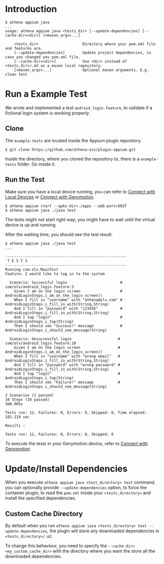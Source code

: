 # Introduction

```
$ athena appium java
...
usage: athena appium java <tests_dir> [--update-dependencies] [--cache-dir=<dir>] [<maven_args>...]

    <tests_dir>                    Directory where your pom.xml file and features are.
    [--update-dependencies]        Update project dependencies, in case you changed you pom.xml file.
    [--cache-dir=<dir>]            Use <dir> instead of <tests_dir>/.m2 as a maven local repository.
    [<maven_args>...]              Optional maven arguments. E.g. clean test
```

# Run a Example Test

We wrote and implemented a test `android_login.feature`, to validate if a fictional login system is working properly.

## Clone

The `example-tests` are located inside the Appium plugin repository.

```
$ git clone https://github.com/athena-oss/plugin-appium.git
```

Inside the directory, where you cloned the repository to, there is a `example-tests` folder. Go inside it.

## Run the Test

Make sure you have a local device running, you can refer to [Connect with Local Devices](getting-started.md#connect-with-local-devices) or [Connect with Genymotion](getting-started.md#connect-with-genymotion).

```
$ athena appium start --apks-dir=./apps --adb-port=5037
$ athena appium java ./java test
```

The tests might not start right way; you might have to wait until the virtual device is up and running.

After the waiting time, you should see the test result:

```gherkin
$ athena appium java ./java test
...

-------------------------------------------------------
 T E S T S
-------------------------------------------------------
Running com.olx.MainTest
Feature: I would like to log in to the system

  Scenario: Successful login                        # com/olx/android_login.feature:3
    Given I am on the login screen                  # AndroidLoginSteps.i_am_on_the_login_screen()
    When I fill in "username" with "athena@olx.com" # AndroidLoginSteps.i_fill_in_with(String,String)
    And I fill in "password" with "123456"          # AndroidLoginSteps.i_fill_in_with(String,String)
    And I tap "login"                               # AndroidLoginSteps.i_tap(String)
    Then I should see "Success!" message            # AndroidLoginSteps.i_should_see_message(String)

  Scenario: Unsuccessful login                     # com/olx/android_login.feature:10
    Given I am on the login screen                 # AndroidLoginSteps.i_am_on_the_login_screen()
    When I fill in "username" with "wrong email"   # AndroidLoginSteps.i_fill_in_with(String,String)
    And I fill in "password" with "wrong password" # AndroidLoginSteps.i_fill_in_with(String,String)
    And I tap "login"                              # AndroidLoginSteps.i_tap(String)
    Then I should see "Failure!" message           # AndroidLoginSteps.i_should_see_message(String)

2 Scenarios (2 passed)
10 Steps (10 passed)
3m0.985s

Tests run: 12, Failures: 0, Errors: 0, Skipped: 0, Time elapsed: 182.119 sec

Results :

Tests run: 12, Failures: 0, Errors: 0, Skipped: 0
```

To execute the tests in your Genymotion device, refer to [Connect with Genymotion](getting-started.md#connect-with-genymotion).

# Update/Install Dependencies

When you execute `athena appium java <test_directory> test` command, you can optionally provide `--update-dependencies` option, to force the container plugin, to read the `pom.xml` inside your `<tests_directory>` and install the specified dependencies.

## Custom Cache Directory

By default when you run `athena appium java <tests_directory> test --update-dependencies`, the plugin will store any downloaded dependencies in `<tests_directory>/.m2`.

To change this behaviour, you need to specify the `--cache-dir=<my_custom_cache_dir>` with the directory  where you want the store all the downloaded dependencies.
